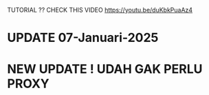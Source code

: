 TUTORIAL ??
CHECK THIS VIDEO https://youtu.be/duKbkPuaAz4

# UPDATE 07-Januari-2025

# NEW UPDATE ! UDAH GAK PERLU PROXY
